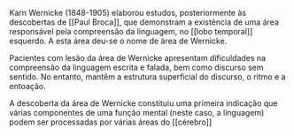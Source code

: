 Karn Wernicke (1848-1905) elaborou estudos, posteriormente às descobertas de [[Paul Broca]], que demonstram a existência de uma área responsável pela compreensão da linguagem, no [[lobo temporal]] esquerdo. A esta área deu-se o nome de área de Wernicke.

Pacientes com lesão da área de Wernicke apresentam dificuldades na compreensão da linguagem escrita e falada, bem como discurso sem sentido. No entanto, mantêm a estrutura superficial do discurso, o ritmo e a entoação.

A descoberta da área de Wernicke constituiu uma primeira indicação que várias componentes de uma função mental (neste caso, a linguagem) podem ser processadas por várias áreas do [[cérebro]]



